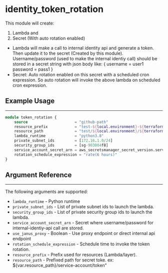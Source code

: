 # identity_token_rotation

This module will create:
 1) Lambda and
 2) Secret (With auto rotation enabled)
 
* Lambda will make a call to internal identity api and generate a token. Then update it to the secret (Created by this module).
  Username/password (used to make the internal identiy call) should be stored in a secret string with json body like:
  {
    username = user1
    password = pass1
  }
* Secret: Auto rotation enabled on this secret with a scheduled cron expression. So auto rotation will invoke the above lambda on scheduled cron expression.

## Example Usage

---

```terraform
module token_rotation {
    source                     = "github-path"
    resource_prefix            = "test-${local.environment}-${terraform.workspace}"
    resource_path              = "test/${local.environment}/${terraform.workspace}"
    lambda_runtime             = "python3.8"
    private_subnet_ids         = [172.16.1.0/24]
    security_group_ids         = [sg-903004f8]
    service_account_secret_arn = aws_secretsmanager_secret_version.service_account.arn
    rotation_schedule_expression = "rate(6 hours)"
}

```

## Argument Reference

---

The following arguments are supported:

* `lambda_runtime` - Python runtime
* `private_subnet_ids` - List of private subnet ids to launch the lambda.
* `security_group_ids` - List of private security group ids to launch the lambda.
* `service_account_secret_arn` - Secret where username/password for internal-identiy-api call are stored.
* `use_janus_proxy` - Boolean - Use proxy endpoint or direct internal api endpoint
* `rotation_schedule_expression` - Schedule time to invoke the token rotation.
* `resource_prefix` - Prefix used for resources (Lambda/layer).
* `resource_path` - Prefixed path for secret toke. ex: ${var.resource_path}/service-account/token"
